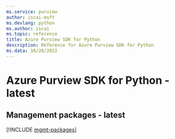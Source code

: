 ```yaml
---
ms.service: purview
author: iscai-msft
ms.devlang: python
ms.author: iscai
ms.topic: reference
title: Azure Purview SDK for Python
description: Reference for Azure Purview SDK for Python
ms.data: 10/28/2022
---
```

# Azure Purview SDK for Python - latest

## Management packages - latest
[!INCLUDE [mgmt-packages](purview-mgmt-index.md)]